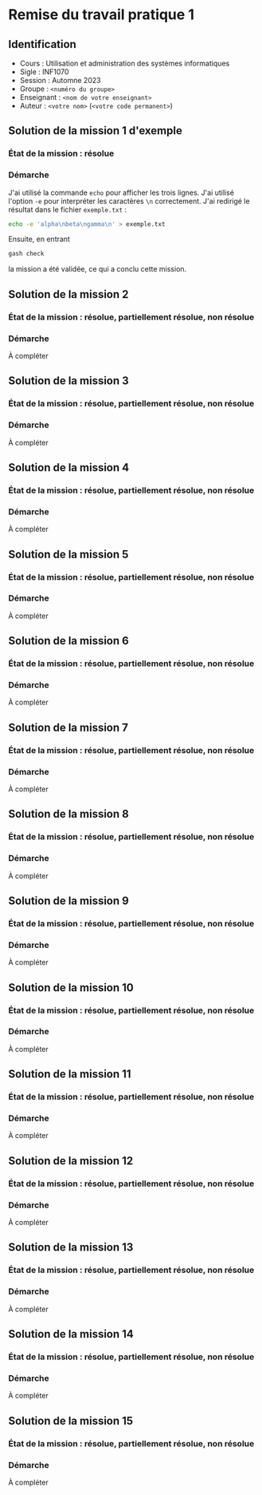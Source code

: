 # Remise du travail pratique 1

## Identification

- Cours : Utilisation et administration des systèmes informatiques
- Sigle : INF1070
- Session : Automne 2023
- Groupe : `<numéro du groupe>`
- Enseignant : `<nom de votre enseignant>`
- Auteur : `<votre nom>` (`<votre code permanent>`)




## Solution de la mission 1 d'exemple

### État de la mission : résolue

### Démarche

J'ai utilisé la commande `echo` pour afficher les trois lignes.
J'ai utilisé l'option `-e` pour interpréter les caractères `\n` correctement.
J'ai redirigé le résultat dans le fichier `exemple.txt` :

```bash
echo -e 'alpha\nbeta\ngamma\n' > exemple.txt
```

Ensuite, en entrant

```sh
gash check
```

la mission a été validée, ce qui a conclu cette mission.




## Solution de la mission 2

### État de la mission : résolue, partiellement résolue, non résolue

### Démarche

À compléter




## Solution de la mission 3

### État de la mission : résolue, partiellement résolue, non résolue

### Démarche

À compléter




## Solution de la mission 4

### État de la mission : résolue, partiellement résolue, non résolue

### Démarche

À compléter




## Solution de la mission 5

### État de la mission : résolue, partiellement résolue, non résolue

### Démarche

À compléter




## Solution de la mission 6

### État de la mission : résolue, partiellement résolue, non résolue

### Démarche

À compléter




## Solution de la mission 7

### État de la mission : résolue, partiellement résolue, non résolue

### Démarche

À compléter




## Solution de la mission 8

### État de la mission : résolue, partiellement résolue, non résolue

### Démarche

À compléter




## Solution de la mission 9

### État de la mission : résolue, partiellement résolue, non résolue

### Démarche

À compléter




## Solution de la mission 10

### État de la mission : résolue, partiellement résolue, non résolue

### Démarche

À compléter




## Solution de la mission 11

### État de la mission : résolue, partiellement résolue, non résolue

### Démarche

À compléter




## Solution de la mission 12

### État de la mission : résolue, partiellement résolue, non résolue

### Démarche

À compléter




## Solution de la mission 13

### État de la mission : résolue, partiellement résolue, non résolue

### Démarche

À compléter




## Solution de la mission 14

### État de la mission : résolue, partiellement résolue, non résolue

### Démarche

À compléter




## Solution de la mission 15

### État de la mission : résolue, partiellement résolue, non résolue

### Démarche

À compléter

